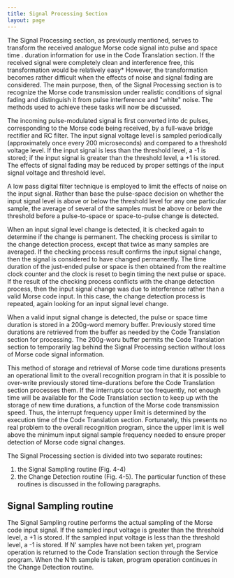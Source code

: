 ```yaml
---
title: Signal Processing Section
layout: page
---
```


The Signal Processing section, as previously mentioned, serves to  transform the received analogue Morse code signal into pulse and space time .  duration information for use in the Code Translation section. If the  received signal were completely clean and interference free, this transformation  would be relatively easy* However, the transformation becomes  rather difficult when the effects of noise and signal fading are considered. The main purpose, then, of the Signal Processing section is to recognize  the Morse code transmission under realistic conditions of signal fading  and distinguish it from pulse interference and "white" noise. The  methods used to achieve these tasks will now be discussed.

The incoming pulse-modulated signal is first converted into dc  pulses, corresponding to the Morse code being received, by a full-wave  bridge rectifier and RC filter. The input signal voltage level is sampled  periodically (approximately once every 200 microseconds) and compared to  a threshold voltage level. If the input signal is less than the threshold  level, a -1 is stored; if the input signal is greater than the threshold  level, a +1 is stored. The effects of signal fading may be reduced by  proper settings of the input signal voltage and threshold level.

A low pass digital filter technique is employed to limit the effects  of noise on the input signal. Rather than base the pulse-space decision  on whether the input signal level is above or below the threshold level  for any one particular sample, the average of several of the samples must  be above or below the threshold before a pulse-to-space or space-to-pulse change is detected.

When an input signal level change is detected, it is checked again  to determine if the change is permanent. The checking process is similar  to the change detection process, except that twice as many samples are  averaged. If the checking process result confirms the input signal change,  then the signal is considered to have changed permanently. The time  duration of the just-ended pulse or space is then obtained from the realtime  clock counter and the clock is reset to begin timing the next pulse  or space. If the result of the checking process conflicts with the change  detection process, then the input signal change was due to interference  rather than a valid Morse code input. In this case, the change detection  process is repeated, again looking for an input signal level change.

When a valid input signal change is detected, the pulse or space  time duration is stored in a 200g-word memory buffer. Previously stored  time durations are retrieved from the buffer as needed by the Code  Translation section for processing. The 200g-woru buffer permits the  Code Translation section to temporarily lag behind the Signal Processing  section without loss of Morse code signal information.

This method of storage and retrieval of Morse code time durations  presents an operational limit to the overall recognition program in that  it is possible to over-write previously stored time-durations before the  Code Translation section processes them. If the interrupts occur too  frequently, not enough time will be available for the Code Translation  section to keep up with the storage of new time durations, a function of  the Morse code transmission speed. Thus, the interrupt frequency upper  limit is determined by the execution time of the Cod« Translation section.  Fortunately, this presents no real problem to the overall recognition program, since the upper limit is well above the minimum input signal  sample frequency needed to ensure proper detection of Morse code signal  changes.

The Signal Processing section is divided into two separate routines:
1. the Signal Sampling routine (Fig. 4-4)
2. the Change Detection routine (Fig. 4-5).
The particular function of these routines is discussed in the following paragraphs.

## Signal Sampling routine
The Signal Sampling routine performs the  actual sampling of the Morse code input signal. If the sampled input  voltage is greater than the threshold level, a +1 is stored. If the  sampled input voltage is less than the threshold level, a -1 is stored.  If N' samples have not been taken yet, program operation is returned to  the Code Translation section through the Service program. When the N'th sample is taken, program operation continues in the Change Detection  routine.
